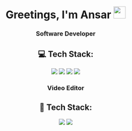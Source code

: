 <h1 align="center">Greetings, I'm Ansar
<img src="https://github.com/blackcater/blackcater/raw/main/images/Hi.gif" height="32"/></h1>
<h3 align="center">Software Developer</h3>

<h2 align="center">💻 Tech Stack:</h2>

<p align="center">
  <img src="https://img.shields.io/badge/html5-%23E34F26.svg?style=for-the-badge&logo=html5&logoColor=white"/>
  <img src="https://img.shields.io/badge/css3-%231572B6.svg?style=for-the-badge&logo=css3&logoColor=white"/>
  <img src="https://img.shields.io/badge/javascript-%23F7DF1E.svg?style=for-the-badge&logo=javascript&logoColor=black"/>
  <img src="https://img.shields.io/badge/postgres-%23316192.svg?style=for-the-badge&logo=postgresql&logoColor=white"/>
</p>

<h3 align="center">Video Editor</h3>

<h2 align="center">🎥 Tech Stack:</h2>

<p align="center">
  <img src="https://img.shields.io/badge/Adobe%20Premiere%20Pro-9999FF?style=flat&logo=Adobe%20Premiere%20Pro&logoColor=white"/>
  <img src="https://img.shields.io/static/v1?style=for-the-badge&message=DaVinci+Resolve&color=233A51&logo=DaVinci+Resolve&logoColor=FFFFFF&label="/>
</p>
